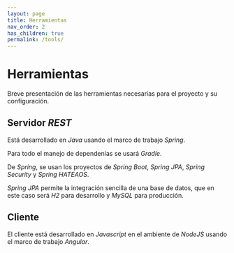 ```yaml
---
layout: page
title: Herramientas
nav_order: 2
has_children: true
permalink: /tools/
---
```


# Herramientas

Breve presentación de las herramientas necesarias para el proyecto y su
configuración.

## Servidor _REST_

Está desarrollado en _Java_ usando el marco de trabajo _Spring_.

Para todo el manejo de dependenias se usará _Gradle_.

De _Spring_, se usan los proyectos de _Spring Boot_, _Spring JPA_,
_Spring Security_ y _Spring HATEAOS_.

_Spring JPA_ permite la integración sencilla de una base de datos, que en este
caso será _H2_ para desarrollo y _MySQL_ para producción.

## Cliente

El cliente está desarrollado en _Javascript_ en el ambiente de _NodeJS_ usando
el marco de trabajo _Angular_.
